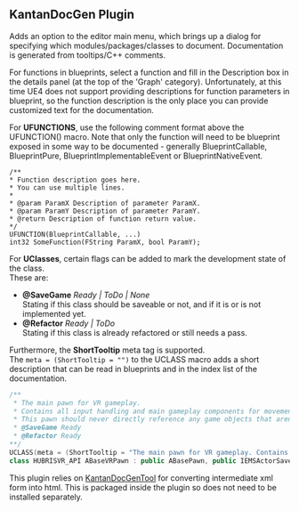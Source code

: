 KantanDocGen Plugin
-------------

Adds an option to the editor main menu, which brings up a dialog for specifying which modules/packages/classes to document.
Documentation is generated from tooltips/C++ comments.

For functions in blueprints, select a function and fill in the Description box in the details panel (at the top of the 'Graph' category). Unfortunately, at this time UE4 does not support providing descriptions for function parameters in blueprint, so the function description is the only place you can provide customized text for the documentation.

For **UFUNCTIONS**, use the following comment format above the UFUNCTION() macro. Note that only the function will need to be blueprint exposed in some way to be documented - generally BlueprintCallable, BlueprintPure, BlueprintImplementableEvent or BlueprintNativeEvent.

```
/**
* Function description goes here.
* You can use multiple lines.
*
* @param ParamX Description of parameter ParamX.
* @param ParamY Description of parameter ParamY.
* @return Description of function return value.
*/
UFUNCTION(BlueprintCallable, ...)
int32 SomeFunction(FString ParamX, bool ParamY);
```

For **UClasses**, certain flags can be added to mark the development state of the class.</br>
These are:
  * **@SaveGame** _Ready | ToDo | None_
  </br>Stating if this class should be saveable or not, and if it is or is not implemented yet.
  * **@Refactor** _Ready | ToDo_
  </br>Stating if this class is already refactored or still needs a pass.

Furthermore, the **ShortTooltip** meta tag is supported.</br>
The `meta = (ShortTooltip = "")` to the UCLASS macro adds a short description that can be read in blueprints and in the index list of the documentation.

```cpp
/**
 * The main pawn for VR gameplay.
 * Contains all input handling and main gameplay components for movement and scene interaction.
 * This pawn should never directly reference any game objects that aren't persistent.
 * @SaveGame Ready
 * @Refactor Ready
**/
UCLASS(meta = (ShortTooltip = "The main pawn for VR gameplay. Contains all components necessary for world interaction."))
class HUBRISVR_API ABaseVRPawn : public ABasePawn, public IEMSActorSaveInterface
```

This plugin relies on [KantanDocGenTool](https://github.com/kamrann/KantanDocGenTool) for converting intermediate xml form into html. This is packaged inside the plugin so does not need to be installed separately.
